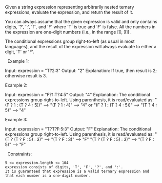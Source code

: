 Given a string expression representing arbitrarily nested ternary expressions, evaluate the expression, and return the result of it.

You can always assume that the given expression is valid and only contains digits, '?', ':', 'T', and 'F' where 'T' is true and 'F' is false. All the numbers in the expression are one-digit numbers (i.e., in the range [0, 9]).

The conditional expressions group right-to-left (as usual in most languages), and the result of the expression will always evaluate to either a digit, 'T' or 'F'.

 
Example 1:

Input: expression = "T?2:3"
Output: "2"
Explanation: If true, then result is 2; otherwise result is 3.


Example 2:

Input: expression = "F?1:T?4:5"
Output: "4"
Explanation: The conditional expressions group right-to-left. Using parenthesis, it is read/evaluated as:
"(F ? 1 : (T ? 4 : 5))" --> "(F ? 1 : 4)" --> "4"
or "(F ? 1 : (T ? 4 : 5))" --> "(T ? 4 : 5)" --> "4"


Example 3:

Input: expression = "T?T?F:5:3"
Output: "F"
Explanation: The conditional expressions group right-to-left. Using parenthesis, it is read/evaluated as:
"(T ? (T ? F : 5) : 3)" --> "(T ? F : 3)" --> "F"
"(T ? (T ? F : 5) : 3)" --> "(T ? F : 5)" --> "F"


 
Constraints:


	5 <= expression.length <= 104
	expression consists of digits, 'T', 'F', '?', and ':'.
	It is guaranteed that expression is a valid ternary expression and that each number is a one-digit number.

